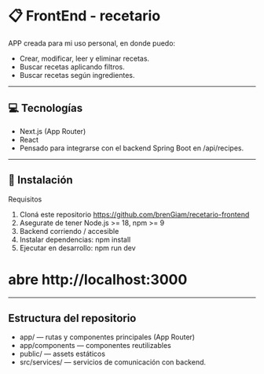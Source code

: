# 📋 FrontEnd - recetario

APP creada para mi uso personal, en donde puedo:

- Crear, modificar, leer y eliminar recetas.
- Buscar recetas aplicando filtros.
- Buscar recetas según ingredientes.

---
## 💻 Tecnologías

- Next.js (App Router)
- React
- Pensado para integrarse con el backend Spring Boot en /api/recipes.

---
## 🚀 Instalación

Requisitos
1. Cloná este repositorio https://github.com/brenGiam/recetario-frontend
2. Asegurate de tener Node.js >= 18, npm >= 9
3. Backend corriendo / accesible 
4. Instalar dependencias:
    npm install
5. Ejecutar en desarrollo:
    npm run dev
# abre http://localhost:3000

---
## Estructura del repositorio

- app/ — rutas y componentes principales (App Router)
- app/components — componentes reutilizables
- public/ — assets estáticos
- src/services/ — servicios de comunicación con backend.

